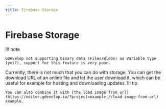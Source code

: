 ```yaml
---
title: Firebase Storage
---
```

# Firebase Storage
!!! note

    GDevelop not supporting binary data (Files/Blobs) as Variable type (yet?), support for this feature is very poor.

Currently, there is not much that you can do with storage.
You can get the download URL of an online file and let the user download it, which can be useful for example for hosting and downloading updates.
!!! tip

    You can also combine it with [the load image from url](https://editor.gdevelop.io/?project=example://load-image-from-url) example.